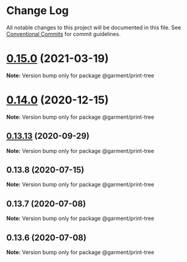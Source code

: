 # Change Log

All notable changes to this project will be documented in this file.
See [Conventional Commits](https://conventionalcommits.org) for commit guidelines.

# [0.15.0](https://github.com/Farfetch/garment/compare/v0.14.6...v0.15.0) (2021-03-19)

**Note:** Version bump only for package @garment/print-tree





# [0.14.0](https://github.com/Farfetch/garment/compare/v0.13.14...v0.14.0) (2020-12-15)

**Note:** Version bump only for package @garment/print-tree





## [0.13.13](https://github.com/Farfetch/garment/compare/v0.13.12...v0.13.13) (2020-09-29)

**Note:** Version bump only for package @garment/print-tree





## 0.13.8 (2020-07-15)

**Note:** Version bump only for package @garment/print-tree





## 0.13.7 (2020-07-08)

**Note:** Version bump only for package @garment/print-tree





## 0.13.6 (2020-07-08)

**Note:** Version bump only for package @garment/print-tree
